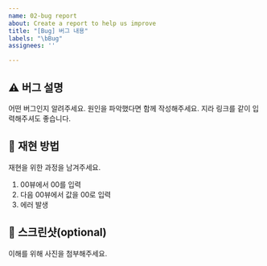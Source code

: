 ```yaml
---
name: 02-bug report
about: Create a report to help us improve
title: "[Bug] 버그 내용"
labels: "\bBug"
assignees: ''

---
```


## ⚠️ 버그 설명
어떤 버그인지 알려주세요. 원인을 파악했다면 함께 작성해주세요.
지라 링크를 같이 입력해주셔도 좋습니다.
  

## 📑 재현 방법
재현을 위한 과정을 남겨주세요.
1. 00뷰에서 00를 입력
2. 다음 00뷰에서 값을 00로 입력
3. 에러 발생
  
## 📱 스크린샷(optional)
이해를 위해 사진을 첨부해주세요.
